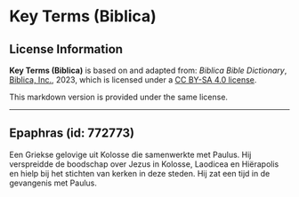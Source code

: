 # Key Terms (Biblica)

## License Information

**Key Terms (Biblica)** is based on and adapted from: _Biblica Bible Dictionary_, [Biblica, Inc.](https://www.biblica.com/), 2023, which is licensed under a [CC BY-SA 4.0 license](https://creativecommons.org/licenses/by-sa/4.0/legalcode.en).

This markdown version is provided under the same license.



--------------------------------

## Epaphras (id: 772773)

Een Griekse gelovige uit Kolosse die samenwerkte met Paulus. Hij verspreidde de boodschap over Jezus in Kolosse, Laodicea en Hiërapolis en hielp bij het stichten van kerken in deze steden. Hij zat een tijd in de gevangenis met Paulus.


